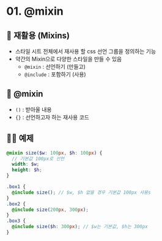 # 01. @mixin

## 📝 재활용 (Mixins)

- 스타일 시트 전체에서 재사용 할 css 선언 그룹을 정의하는 기능
- 약간의 Mixin으로 다양한 스타일을 만들 수 있음
  - `@mixin` : 선언하기 (만들고)
  - `@include` : 포함하기 (사용)

## 📝 @mixin

- `()` : 받아올 내용
- `{}` : 선언하고자 하는 재사용 코드

## 👩‍💻 예제

```scss
@mixin size($w: 100px, $h: 100px) {
  // 기본값 100px로 선언
  width: $w;
  height: $h;
}

.box1 {
  @include size(); // $w, $h 없을 경우 기본값 100px 사용s
}
.box2 {
  @include size(200px, 300px);
}
.box3 {
  @include size($h: 300px); // $w는 기본값, $h는 300px
}
```
